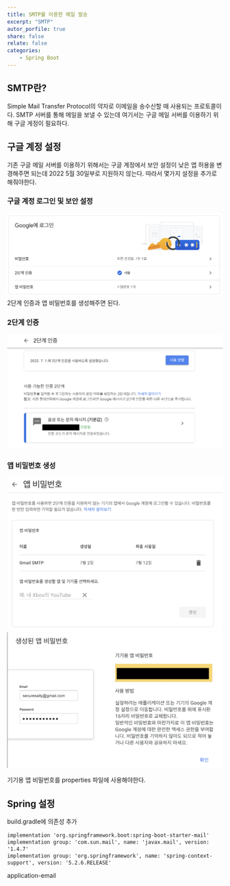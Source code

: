 ```yaml
---
title: SMTP를 이용한 메일 발송
excerpt: "SMTP"
autor_porfile: true
share: false
relate: false
categories:
    - Spring Boot
---
```


## SMTP란?
Simple Mail Transfer Protocol의 약자로 이메일을 송수신할 때 사용되는 프로토콜이다. SMTP 서버를 통해 메일을 보낼 수 있는데 여기서는 구글 메일 서버를 이용하기 위해 구글 게정이 필요하다.

## 구글 계정 설정
기존 구글 메일 서버를 이용하기 위해서는 구글 계정에서 보안 설정이 낮은 앱 허용을 변경해주면 되는데 2022 5월 30일부로 지원하지 않는다. 따라서 몇가지 설정을 추가로 해줘야한다.

### 구글 계정 로그인 및 보안 설정
<div><img src="../../assets/images/blogImg/google-SMTP.png"/></div>
2단계 인증과 앱 비밀번호를 생성해주면 된다.

### 2단계 인증
<div><img src="../../assets/images/blogImg/2단계인증.png"/></div>

### 앱 비밀번호 생성
<div><img src="../../assets/images/blogImg/app-password-create.png"/></div>
<div><img src="../../assets/images/blogImg/app-password.png"/></div>

기기용 앱 비밀번호를 properties 파일에 사용해야한다.

## Spring 설정
build.gradle에 의존성 추가
~~~
implementation 'org.springframework.boot:spring-boot-starter-mail'
implementation group: 'com.sun.mail', name: 'javax.mail', version: '1.4.7'
implementation group: 'org.springframework', name: 'spring-context-support', version: '5.2.6.RELEASE'
~~~

application-email
